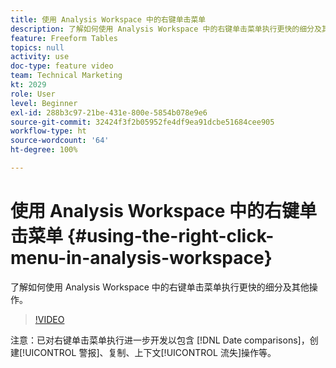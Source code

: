 ```yaml
---
title: 使用 Analysis Workspace 中的右键单击菜单
description: 了解如何使用 Analysis Workspace 中的右键单击菜单执行更快的细分及其他操作。
feature: Freeform Tables
topics: null
activity: use
doc-type: feature video
team: Technical Marketing
kt: 2029
role: User
level: Beginner
exl-id: 288b3c97-21be-431e-800e-5854b078e9e6
source-git-commit: 32424f3f2b05952fe4df9ea91dcbe51684cee905
workflow-type: ht
source-wordcount: '64'
ht-degree: 100%

---
```


# 使用 Analysis Workspace 中的右键单击菜单 {#using-the-right-click-menu-in-analysis-workspace}

了解如何使用 Analysis Workspace 中的右键单击菜单执行更快的细分及其他操作。

>[!VIDEO](https://video.tv.adobe.com/v/23981/?quality=12)

注意：已对右键单击菜单执行进一步开发以包含 [!DNL Date comparisons]，创建[!UICONTROL 警报]、复制、上下文[!UICONTROL 流失]操作等。
